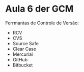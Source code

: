 # Aula 6 der GCM

Ferrmantas de Controle de Versão:

* RCV
* CVS
* Source Safe
* Clear Case
* Mercurial
* GitHub
* Bitbucket
